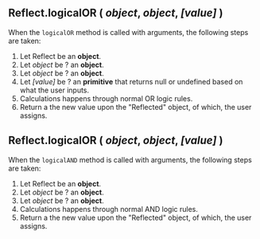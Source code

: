 ## Reflect.logicalOR ( _object_, _object_, _[value]_ )

When the `logicalOR` method is called with arguments, the following steps are taken:
  1. Let Reflect be an **object**.
  1. Let _object_ be ? an **object**.
  1. Let _object_ be ? an **object**.
  1. Let _[value]_ be ? an **primitive** that returns null or undefined based on what the user inputs.
  1. Calculations happens through normal OR logic rules.
  1. Return a the new value upon the "Reflected" object, of which, the user assigns.

## Reflect.logicalOR ( _object_, _object_, _[value]_ )

When the `logicalAND` method is called with arguments, the following steps are taken:
  1. Let Reflect be an **object**.
  1. Let _object_ be ? an **object**.
  1. Let _object_ be ? an **object**.
  1. Calculations happens through normal AND logic rules.
  1. Return a the new value upon the "Reflected" object, of which, the user assigns.

